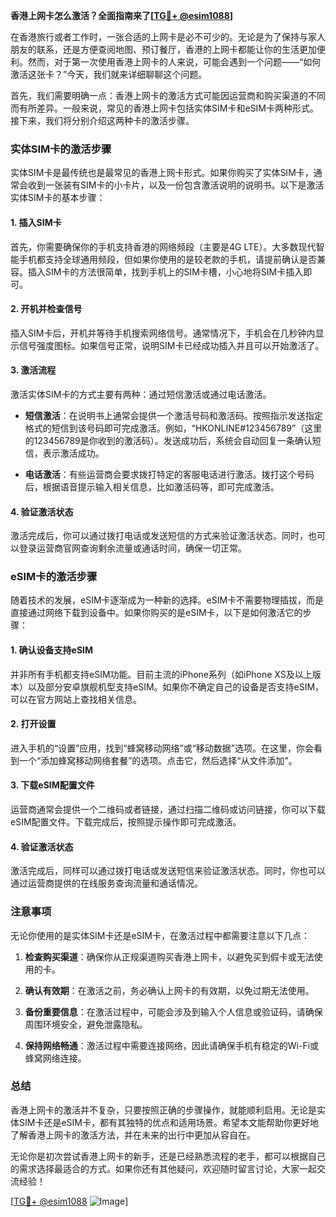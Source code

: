 **香港上网卡怎么激活？全面指南来了[[TG💪+ @esim1088](https://t.me/s/esim1088)]**

在香港旅行或者工作时，一张合适的上网卡是必不可少的。无论是为了保持与家人朋友的联系，还是方便查阅地图、预订餐厅，香港的上网卡都能让你的生活更加便利。然而，对于第一次使用香港上网卡的人来说，可能会遇到一个问题——“如何激活这张卡？”今天，我们就来详细聊聊这个问题。

首先，我们需要明确一点：香港上网卡的激活方式可能因运营商和购买渠道的不同而有所差异。一般来说，常见的香港上网卡包括实体SIM卡和eSIM卡两种形式。接下来，我们将分别介绍这两种卡的激活步骤。

### 实体SIM卡的激活步骤

实体SIM卡是最传统也是最常见的香港上网卡形式。如果你购买了实体SIM卡，通常会收到一张装有SIM卡的小卡片，以及一份包含激活说明的说明书。以下是激活实体SIM卡的基本步骤：

#### 1. 插入SIM卡
首先，你需要确保你的手机支持香港的网络频段（主要是4G LTE）。大多数现代智能手机都支持全球通用频段，但如果你使用的是较老款的手机，请提前确认是否兼容。插入SIM卡的方法很简单，找到手机上的SIM卡槽，小心地将SIM卡插入即可。

#### 2. 开机并检查信号
插入SIM卡后，开机并等待手机搜索网络信号。通常情况下，手机会在几秒钟内显示信号强度图标。如果信号正常，说明SIM卡已经成功插入并且可以开始激活了。

#### 3. 激活流程
激活实体SIM卡的方式主要有两种：通过短信激活或通过电话激活。

- **短信激活**：在说明书上通常会提供一个激活号码和激活码。按照指示发送指定格式的短信到该号码即可完成激活。例如，“HKONLINE#123456789”（这里的123456789是你收到的激活码）。发送成功后，系统会自动回复一条确认短信，表示激活成功。
  
- **电话激活**：有些运营商会要求拨打特定的客服电话进行激活。拨打这个号码后，根据语音提示输入相关信息，比如激活码等，即可完成激活。

#### 4. 验证激活状态
激活完成后，你可以通过拨打电话或发送短信的方式来验证激活状态。同时，也可以登录运营商官网查询剩余流量或通话时间，确保一切正常。

### eSIM卡的激活步骤

随着技术的发展，eSIM卡逐渐成为一种新的选择。eSIM卡不需要物理插拔，而是直接通过网络下载到设备中。如果你购买的是eSIM卡，以下是如何激活它的步骤：

#### 1. 确认设备支持eSIM
并非所有手机都支持eSIM功能。目前主流的iPhone系列（如iPhone XS及以上版本）以及部分安卓旗舰机型支持eSIM。如果你不确定自己的设备是否支持eSIM，可以在官方网站上查找相关信息。

#### 2. 打开设置
进入手机的“设置”应用，找到“蜂窝移动网络”或“移动数据”选项。在这里，你会看到一个“添加蜂窝移动网络套餐”的选项。点击它，然后选择“从文件添加”。

#### 3. 下载eSIM配置文件
运营商通常会提供一个二维码或者链接，通过扫描二维码或访问链接，你可以下载eSIM配置文件。下载完成后，按照提示操作即可完成激活。

#### 4. 验证激活状态
激活完成后，同样可以通过拨打电话或发送短信来验证激活状态。同时，你也可以通过运营商提供的在线服务查询流量和通话情况。

### 注意事项

无论你使用的是实体SIM卡还是eSIM卡，在激活过程中都需要注意以下几点：

1. **检查购买渠道**：确保你从正规渠道购买香港上网卡，以避免买到假卡或无法使用的卡。
   
2. **确认有效期**：在激活之前，务必确认上网卡的有效期，以免过期无法使用。

3. **备份重要信息**：在激活过程中，可能会涉及到输入个人信息或验证码，请确保周围环境安全，避免泄露隐私。

4. **保持网络畅通**：激活过程中需要连接网络，因此请确保手机有稳定的Wi-Fi或蜂窝网络连接。

### 总结

香港上网卡的激活并不复杂，只要按照正确的步骤操作，就能顺利启用。无论是实体SIM卡还是eSIM卡，都有其独特的优点和适用场景。希望本文能帮助你更好地了解香港上网卡的激活方法，并在未来的出行中更加从容自在。

无论你是初次尝试香港上网卡的新手，还是已经熟悉流程的老手，都可以根据自己的需求选择最适合的方式。如果你还有其他疑问，欢迎随时留言讨论，大家一起交流经验！

[[TG💪+ @esim1088](https://t.me/s/esim1088) ![Image](https://i.postimg.cc/4NQfJmqS/Snipaste-2025-05-13-00-14-12.png)]